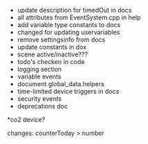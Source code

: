 * update description for timedOut in docs
* all attributes from EventSystem.cpp in help
* add variable type constants to docs
* changed for updating uservariables
* remove settingsinfo from docs
* update constants in dox
* scene active/inactive???
* todo's checken in code
* logging section
* variable events
* document global_data.helpers
* time-limited device triggers in docs
* security events
* deprecations doc

*co2 device?

changes:
counterToday > number
